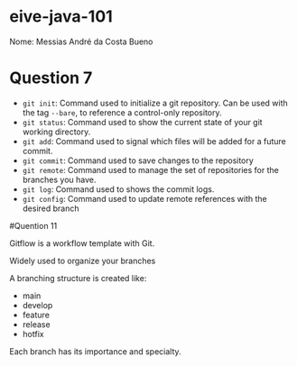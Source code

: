 # eive-java-101
Nome: Messias André da Costa Bueno

# Question 7
- `git init`: Command used to initialize a git repository. Can be used with the tag `--bare`, to reference a control-only repository.
- `git status`: Command used to show the current state of your git working directory.
- `git add`: Command used to signal which files will be added for a future commit.
- `git commit`: Command used to save changes to the repository
- `git remote`: Command used to manage the set of repositories for the branches you have.
- `git log`: Command used to shows the commit logs.
- `git config`: Command used to update remote references with the desired branch

#Quention 11

Gitflow is a workflow template with Git.

Widely used to organize your branches

A branching structure is created like:
- main
- develop
- feature
- release
- hotfix

Each branch has its importance and specialty.